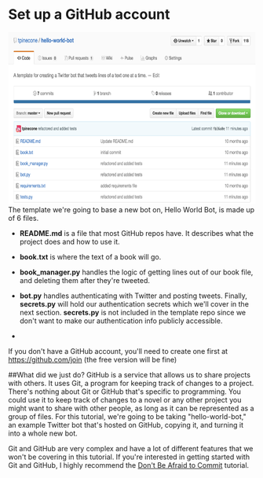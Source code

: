 
# Set up a GitHub account
<img src="Screen Shot 2016-07-12 at 10.58.03 PM.png" height="350"><br>
The template we're going to base a new bot on, Hello World Bot, is made up of 6 files.
* **README.md** is a file that most GitHub repos have. It describes what the project does and how to use it.
* **book.txt** is where the text of a book will go.
* **book_manager.py** handles the logic of getting lines out of our book file, and deleting them after they're tweeted.
*  **bot.py** handles authenticating with Twitter and posting tweets. Finally, **secrets.py** will hold our authentication secrets which we'll cover in the next section. **secrets.py** is not included in the template repo since we don't want to make our authentication info publicly accessible.

* 
If you don't have a GitHub account, you'll need to create one first at https://github.com/join (the free version will be fine)

##What did we just do?
GitHub is a service that allows us to share projects with others. It uses Git, a program for keeping track of changes to a project. There's nothing about Git or GitHub that's specific to programming. You could use it to keep track of changes to a novel or any other project you might want to share with other people, as long as it can be represented as a group of files. For this tutorial, we're going to be taking "hello-world-bot," an example Twitter bot that's hosted on GitHub, copying it, and turning it into a whole new bot.

Git and GitHub are very complex and have a lot of different features that we won't be covering in this tutorial. If you're interested in getting started with Git and GitHub, I highly recommend the <a href="https://dont-be-afraid-to-commit.readthedocs.io/en/latest/">Don't Be Afraid to Commit</a> tutorial.



